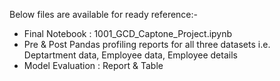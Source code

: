 Below files are available for ready reference:-

- Final Notebook : 1001_GCD_Captone_Project.ipynb
- Pre & Post Pandas profiling reports for all three datasets i.e. Deptartment data, Employee data, Employee details
- Model Evaluation : Report & Table
